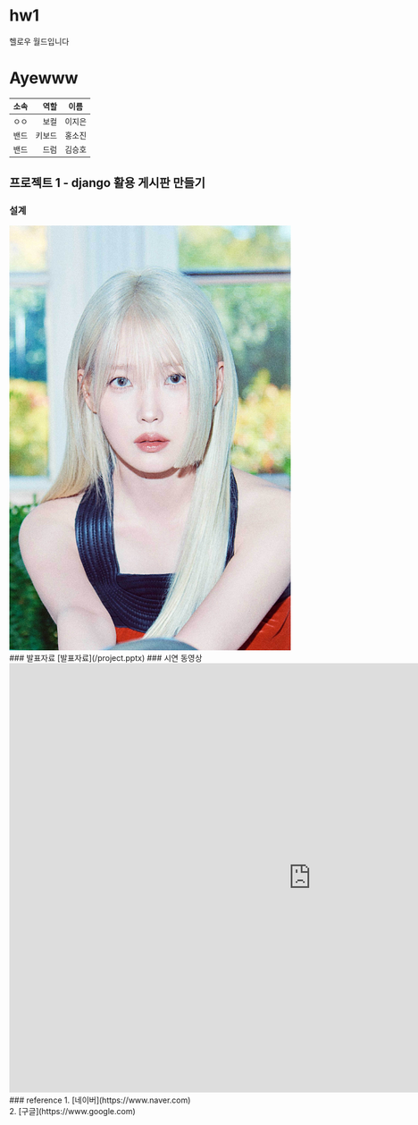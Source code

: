 # hw1
헬로우 월드입니다
# Ayewww
|소속|역할|이름|
|:---|---:|:---:|
|ㅇㅇ|보컬|이지은|
|밴드|키보드|홍소진|
|밴드|드럼|김승호|
## 프로젝트 1 - django 활용 게시판 만들기
### 설계
<img src="1.jpg"/>
### 발표자료
[발표자료](/project.pptx)
### 시연 동영상
<iframe width="1080" height="768" src="https://www.youtube.com/embed/3iM_06QeZi8" title="[IU] &#39;내 손을 잡아(Hold My Hand)&#39; Live Clip (2019 IU Tour Concert &#39;Love, poem&#39;)" frameborder="0" allow="accelerometer; autoplay; clipboard-write; encrypted-media; gyroscope; picture-in-picture; web-share" referrerpolicy="strict-origin-when-cross-origin" allowfullscreen></iframe>
### reference
1. [네이버](https://www.naver.com) <br>
2. [구글](https://www.google.com) <br>

